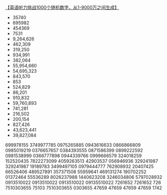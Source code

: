 [【英语听力挑战1000个随机数字，从1-9000万之间生成】](https://www.bilibili.com/video/BV1Dd4y1M75g?vd_source=65887114d8931543cb0d24c93401ccfb)
- 35740
- 695982
- 454369
- 7531
- 9,264,626
- 462,309
- 319,250
- 934,991
- 382,064
- 55,954,660
- 54,695,323
- 843,570
- 853
- 524,829
- 86,201
- 910,832
- 59,760,893
- 741,281
- 216,502
- 200,154
- 827,426
- 43,623,441
- 39,827,084

699978155
3749977785
0975265885
0943616633
0866866809
0985019219
0376657657
0384393555
0871586399
0899222592
0981538999
0366777898
0944339766
0999666579
324018259
152520435
7822273099
4059263513
42903537
056946936
329241987
329241987
19189783
3499497105
0979444777
762908932
20407425
66526406
489527891
357371508
55959641
469131274
190702252
01372464
55536289
8026237988
1440623208
3246034806
5797028932
0913510022
0913510022
0913510022
09135510022
7261652
7261652
726
7510303655
75103
7510303655
0303655
47659
47659
47659
47659
1742